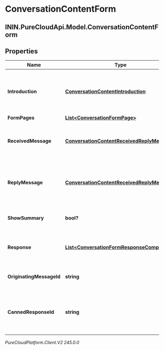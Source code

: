 # ConversationContentForm

## ININ.PureCloudApi.Model.ConversationContentForm

## Properties

|Name | Type | Description | Notes|
|------------ | ------------- | ------------- | -------------|
| **Introduction** | [**ConversationContentIntroduction**](ConversationContentIntroduction) | The intro component, used to give an intro into what the form entails | [optional] |
| **FormPages** | [**List&lt;ConversationFormPage&gt;**](ConversationFormPage) | Form pages | [optional] |
| **ReceivedMessage** | [**ConversationContentReceivedReplyMessage**](ConversationContentReceivedReplyMessage) | The message prompt to fill out the form received. | [optional] |
| **ReplyMessage** | [**ConversationContentReceivedReplyMessage**](ConversationContentReceivedReplyMessage) | The reply message after the user has filled out the form received. | [optional] |
| **ShowSummary** | **bool?** | Show summary at end of form submission. | [optional] |
| **Response** | [**List&lt;ConversationFormResponseComponent&gt;**](ConversationFormResponseComponent) | Content of the payload included in the Form response. | [optional] |
| **OriginatingMessageId** | **string** | Reference to the ID of the original message. | [optional] |
| **CannedResponseId** | **string** | The id of the canned response which was used to create the form. | |



_PureCloudPlatform.Client.V2 245.0.0_
